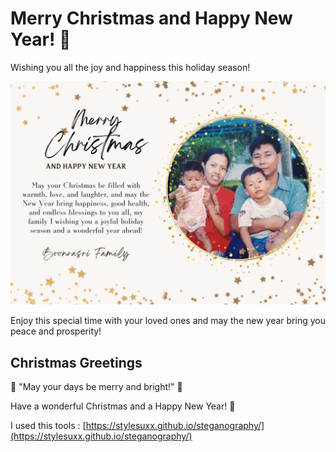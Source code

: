 # Merry Christmas and Happy New Year! 🎄

Wishing you all the joy and happiness this holiday season! 

![Boonrasri Family](Picture/Boonrasri-Family.png)

Enjoy this special time with your loved ones and may the new year bring you peace and prosperity!

## Christmas Greetings
🎅 "May your days be merry and bright!" 🌟

Have a wonderful Christmas and a Happy New Year! 🎁

I used this tools : [https://stylesuxx.github.io/steganography/](https://stylesuxx.github.io/steganography/)
